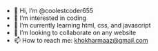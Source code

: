 - 👋 Hi, I’m @coolestcoder655
- 👀 I’m interested in coding
- 🌱 I’m currently learning html, css, and javascript
- 💞️ I’m looking to collaborate on any website
- 📫 How to reach me: khokharmaaz@gmail.com

<!---
coolestcoder655/coolestcoder655 is a ✨ special ✨ repository because its `README.md` (this file) appears on your GitHub profile.
You can click the Preview link to take a look at your changes.
--->
